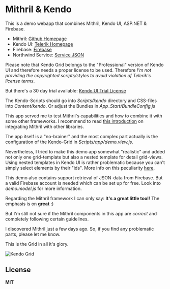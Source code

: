 Mithril & Kendo 
===============

This is a demo webapp that combines Mithril, Kendo UI, ASP.NET & Firebase.

* Mithril:   <a href="http://lhorie.github.io/mithril" target="_blank">Github Homepage</a>
* Kendo UI: <a href="http://www.telerik.com/kendo-ui1" target="_blank">Telerik Homepage</a>
* Firebase: <a href="https://www.firebase.com" target="_blank">Firebase</a>
* Northwind Service: <a href="http://services.odata.org/Northwind/Northwind.svc/?$format=json" target="_blank">Service JSON</a>

Please note that Kendo Grid belongs to the "Professional" version of Kendo UI and therefore needs a proper license to be used.
Therefore *I'm not providing the copyrighted scripts/styles to avoid violation of Telerik's license terms*.

But there's a 30 day trial available: <a href="http://www.telerik.com/download/kendo-ui" target="_blank">Kendo UI Trial License</a>

The Kendo-Scripts should go into *Scripts/kendo* directory and CSS-files into *Content/kendo*.
Or adjust the Bundles in *App_Start/BundleConfig.js*

This app served me to test Mithril's capabilities and how to combine it with some other frameworks.
I recommend to read <a href="http://lhorie.github.io/mithril/integration.html" target="_blank">this introduction</a> on integrating Mithril with other libraries.  

The app itself is a "no-brainer" and the most complex part actually is the configuration of the Kendo-Grid in *Scripts/app/demo.view.js*.

Nevertheless, I tried to make this demo app somewhat "realistic" and added not only one grid-template but also a nested template for detail grid-views. 
Using nested templates in Kendo UI is rather problematic because you can't simply select elements by their "ids". More info on this peculiarity <a href="http://blog.falafel.com/nested-templates-kendo-ui/" target="_blank">here</a>.

This demo also contains support retrieval of JSON-data from Firebase. But a valid Firebase account is needed which can be set up for free. 
Look into *demo.model.js* for more information.

Regarding the Mithril framework I can only say: **It's a great little tool!** The emphasis is on **great** :)

But I'm still not sure if the Mithril components in this app are *correct* and completely following certain guidelines. 

I discovered Mithril just a few days ago.
So, if you find any problematic parts, please let me know.

This is the Grid in all it's glory.

![Kendo Grid](http://f33.imgup.net/mithril8f2b.png "KendoGrid")

**License**
---------
**MIT**